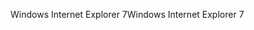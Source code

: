 <span data-ttu-id="bda07-101">Windows Internet Explorer 7</span><span class="sxs-lookup"><span data-stu-id="bda07-101">Windows Internet Explorer 7</span></span>